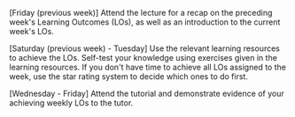 [Friday (previous week)] Attend the lecture for a recap on the preceding week's Learning Outcomes (LOs), as well as an introduction to the current week's LOs.

<panel type="info" header="%%Admin &raquo;%% Lectures :star::star::star:">
  <include src="../../handbook/lectures.md" />
</panel> 

<p/>

[Saturday (previous week) - Tuesday] Use the relevant learning resources to achieve the LOs. Self-test your knowledge using exercises given in the learning resources. If you don't have time to achieve all LOs assigned to the week, use the star rating system to decide which ones to do first.

<panel type="warning" header="%%Admin &raquo;%% Learning Outcomes :star::star:">
  <include src="../../handbook/learningOutcomes.md" />
</panel> 

<p/>

[Wednesday - Friday] Attend the tutorial and demonstrate evidence of your achieving weekly LOs to the tutor.  

<panel type="info" header="%%Admin &raquo;%% Tutorials :star::star::star:">
  <include src="../../handbook/tutorials.md" />
</panel> 